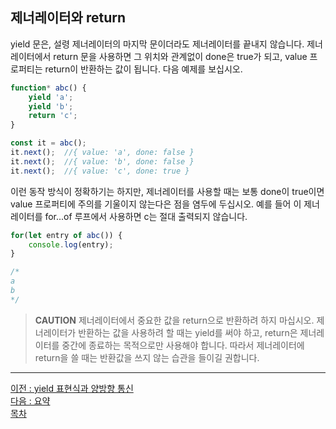 ## 제너레이터와 return
yield 문은, 설령 제너레이터의 마지막 문이더라도 제너레이터를 끝내지 않습니다. 제너레이터에서 return 문을 사용하면 그 위치와 관계없이 done은 true가 되고, value 프로퍼티는 return이 반환하는 값이 됩니다. 다음 예제를 보십시오.

```javascript
function* abc() {
    yield 'a';
    yield 'b';
    return 'c';
}

const it = abc();
it.next();  //{ value: 'a', done: false }
it.next();  //{ value: 'b', done: false }
it.next();  //{ value: 'c', done: true }
```

이런 동작 방식이 정확하기는 하지만, 제너레이터를 사용할 때는 보통 done이 true이면 value 프로퍼티에 주의를 기울이지 않는다은 점을 염두에 두십시오. 예를 들어 이 제너레이터를 for...of 루프에서 사용하면 c는 절대 출력되지 않습니다.

```javascript
for(let entry of abc()) {
    console.log(entry);
}

/*
a
b
*/
```

> <b>CAUTION</b> 제너레이터에서 중요한 값을 return으로 반환하려 하지 마십시오. 제너레이터가 반환하는 값을 사용하려 할 때는 yield를 써야 하고, return은 제너레이터를 중간에 종료하는 목적으로만 사용해야 합니다. 따라서 제너레이터에 return을 쓸 때는 반환값을 쓰지 않는 습관을 들이길 권합니다.

***
[이전 : yield 표현식과 양방향 통신](../CHAPTER_12/12.2.1.md) <br/>
[다음 : 요약](12.3.md) <br/>
[목차](../progressCheck.md)